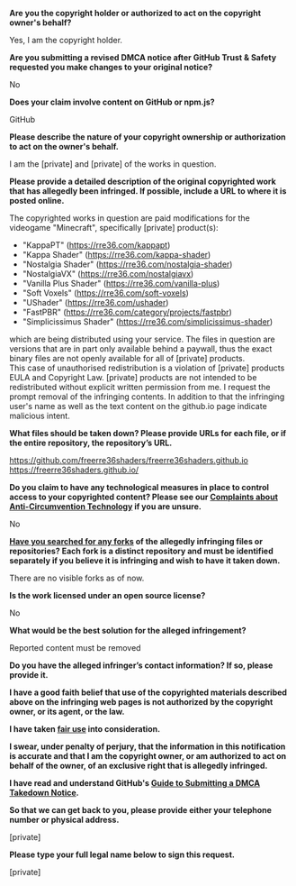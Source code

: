 **Are you the copyright holder or authorized to act on the copyright owner's behalf?**

Yes, I am the copyright holder.

**Are you submitting a revised DMCA notice after GitHub Trust & Safety requested you make changes to your original notice?**

No

**Does your claim involve content on GitHub or npm.js?**

GitHub

**Please describe the nature of your copyright ownership or authorization to act on the owner's behalf.**

I am the [private] and [private] of the works in question.

**Please provide a detailed description of the original copyrighted work that has allegedly been infringed. If possible, include a URL to where it is posted online.**

The copyrighted works in question are paid modifications for the videogame "Minecraft", specifically [private] product(s):  
- "KappaPT" (https://rre36.com/kappapt)
- "Kappa Shader" (https://rre36.com/kappa-shader)
- "Nostalgia Shader" (https://rre36.com/nostalgia-shader)
- "NostalgiaVX" (https://rre36.com/nostalgiavx)
- "Vanilla Plus Shader" (https://rre36.com/vanilla-plus)
- "Soft Voxels" (https://rre36.com/soft-voxels)
- "UShader" (https://rre36.com/ushader)
- "FastPBR" (https://rre36.com/category/projects/fastpbr)
- "Simplicissimus Shader" (https://rre36.com/simplicissimus-shader)

which are being distributed using your service. The files in question are versions that are in part only available behind a paywall, thus the exact binary files are not openly available for all of [private] products.  
This case of unauthorised redistribution is a violation of [private] products EULA and Copyright Law. [private] products are not intended to be redistributed without explicit written permission from me. I request the prompt removal of the infringing contents.
In addition to that the infringing user's name as well as the text content on the github.io page indicate malicious intent.

**What files should be taken down? Please provide URLs for each file, or if the entire repository, the repository’s URL.**

https://github.com/freerre36shaders/freerre36shaders.github.io
https://freerre36shaders.github.io/

**Do you claim to have any technological measures in place to control access to your copyrighted content? Please see our <a href="https://docs.github.com/articles/guide-to-submitting-a-dmca-takedown-notice#complaints-about-anti-circumvention-technology">Complaints about Anti-Circumvention Technology</a> if you are unsure.**

No

**<a href="https://docs.github.com/articles/dmca-takedown-policy#b-what-about-forks-or-whats-a-fork">Have you searched for any forks</a> of the allegedly infringing files or repositories? Each fork is a distinct repository and must be identified separately if you believe it is infringing and wish to have it taken down.**

There are no visible forks as of now.

**Is the work licensed under an open source license?**

No

**What would be the best solution for the alleged infringement?**

Reported content must be removed

**Do you have the alleged infringer’s contact information? If so, please provide it.**

**I have a good faith belief that use of the copyrighted materials described above on the infringing web pages is not authorized by the copyright owner, or its agent, or the law.**

**I have taken <a href="https://www.lumendatabase.org/topics/22">fair use</a> into consideration.**

**I swear, under penalty of perjury, that the information in this notification is accurate and that I am the copyright owner, or am authorized to act on behalf of the owner, of an exclusive right that is allegedly infringed.**

**I have read and understand GitHub's <a href="https://docs.github.com/articles/guide-to-submitting-a-dmca-takedown-notice/">Guide to Submitting a DMCA Takedown Notice</a>.**

**So that we can get back to you, please provide either your telephone number or physical address.**

[private]

**Please type your full legal name below to sign this request.**

[private]
